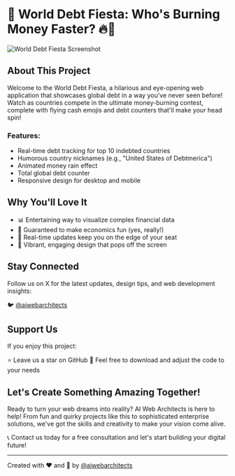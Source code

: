 # 🎉 World Debt Fiesta: Who's Burning Money Faster? 🔥💸

![World Debt Fiesta Screenshot](https://i.postimg.cc/0jwbtD4y/World-Debt-Ranking.png)

## About This Project

Welcome to the World Debt Fiesta, a hilarious and eye-opening web application that showcases global debt in a way you've never seen before! Watch as countries compete in the ultimate money-burning contest, complete with flying cash emojis and debt counters that'll make your head spin!

### Features:
- Real-time debt tracking for top 10 indebted countries
- Humorous country nicknames (e.g., "United States of Debtmerica")
- Animated money rain effect
- Total global debt counter
- Responsive design for desktop and mobile

## Why You'll Love It

- 📊 Entertaining way to visualize complex financial data
- 🤣 Guaranteed to make economics fun (yes, really!)
- 🔄 Real-time updates keep you on the edge of your seat
- 🎨 Vibrant, engaging design that pops off the screen

## Stay Connected

Follow us on X for the latest updates, design tips, and web development insights:

🐦 [@aiwebarchitects](https://x.com/aiwebarchitects)

## Support Us

If you enjoy this project:

⭐ Leave us a star on GitHub
🔽 Feel free to download and adjust the code to your needs

## Let's Create Something Amazing Together!

Ready to turn your web dreams into reality? AI Web Architects is here to help! From fun and quirky projects like this to sophisticated enterprise solutions, we've got the skills and creativity to make your vision come alive.

📞 Contact us today for a free consultation and let's start building your digital future!

---

Created with ❤️ and 🤖 by [@aiwebarchitects](https://x.com/aiwebarchitects)
